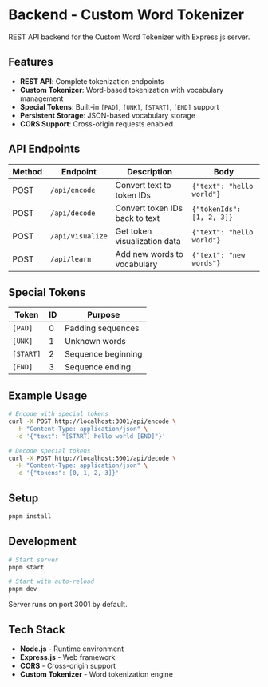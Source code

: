 # Backend - Custom Word Tokenizer

REST API backend for the Custom Word Tokenizer with Express.js server.

## Features

- **REST API**: Complete tokenization endpoints
- **Custom Tokenizer**: Word-based tokenization with vocabulary management
- **Special Tokens**: Built-in `[PAD]`, `[UNK]`, `[START]`, `[END]` support
- **Persistent Storage**: JSON-based vocabulary storage
- **CORS Support**: Cross-origin requests enabled

## API Endpoints

| Method | Endpoint | Description | Body |
|--------|----------|-------------|------|
| POST | `/api/encode` | Convert text to token IDs | `{"text": "hello world"}` |
| POST | `/api/decode` | Convert token IDs back to text | `{"tokenIds": [1, 2, 3]}` |
| POST | `/api/visualize` | Get token visualization data | `{"text": "hello world"}` |
| POST | `/api/learn` | Add new words to vocabulary | `{"text": "new words"}` |

## Special Tokens

| Token | ID | Purpose |
|-------|----|---------|
| `[PAD]` | 0 | Padding sequences |
| `[UNK]` | 1 | Unknown words |
| `[START]` | 2 | Sequence beginning |
| `[END]` | 3 | Sequence ending |

## Example Usage

```bash
# Encode with special tokens
curl -X POST http://localhost:3001/api/encode \
  -H "Content-Type: application/json" \
  -d '{"text": "[START] hello world [END]"}'

# Decode special tokens
curl -X POST http://localhost:3001/api/decode \
  -H "Content-Type: application/json" \
  -d '{"tokens": [0, 1, 2, 3]}'
```

## Setup

```bash
pnpm install
```

## Development

```bash
# Start server
pnpm start

# Start with auto-reload
pnpm dev
```

Server runs on port 3001 by default.

## Tech Stack

- **Node.js** - Runtime environment
- **Express.js** - Web framework
- **CORS** - Cross-origin support
- **Custom Tokenizer** - Word tokenization engine